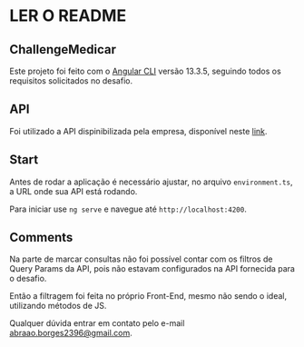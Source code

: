 # LER O README 

## ChallengeMedicar

Este projeto foi feito com o [Angular CLI](https://github.com/angular/angular-cli) versão 13.3.5, seguindo todos os requisitos solicitados no desafio.

## API

Foi utilizado a API dispinibilizada pela empresa, disponível neste [link](https://github.com/Intmed-Software/desafio-mock-server). 

## Start

Antes de rodar a aplicação é necessário ajustar, no arquivo `environment.ts`, a URL onde sua API está rodando.

Para iniciar use `ng serve` e navegue até `http://localhost:4200`.

## Comments

Na parte de marcar consultas não foi possível contar com os filtros de Query Params da API, pois não estavam configurados na API fornecida para o desafio.

Então a filtragem foi feita no próprio Front-End, mesmo não sendo o ideal, utilizando métodos de JS.

Qualquer dúvida entrar em contato pelo e-mail abraao.borges2396@gmail.com.




